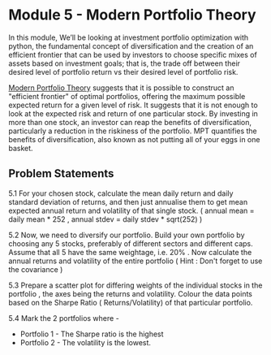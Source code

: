 # Module 5 - Modern Portfolio Theory

In this module, We’ll be looking at investment portfolio optimization with python, the
fundamental concept of diversification and the creation of an efficient frontier that can be used by investors to choose
specific mixes of assets based on investment goals; that is, the trade off between their desired level of portfolio
return vs their desired level of portfolio risk.

[Modern Portfolio Theory](https://www.investopedia.com/terms/m/modernportfoliotheory.asp) suggests that it is possible to construct an "efficient frontier" of optimal portfolios,
offering the maximum possible expected return for a given level of risk. It suggests that it is not enough to look at
the expected risk and return of one particular stock. By investing in more than one stock, an investor can reap the
benefits of diversification, particularly a reduction in the riskiness of the portfolio. MPT quantifies the benefits of
diversification, also known as not putting all of your eggs in one basket.

## Problem Statements

5.1 For your chosen stock, calculate the mean daily return and daily standard deviation of returns, and then just annualise them to get mean expected annual return and volatility of that single stock. ( annual mean = daily mean * 252 , annual stdev = daily stdev * sqrt(252) )

5.2 Now, we need to diversify our portfolio. Build your own portfolio by choosing any 5 stocks, preferably of different sectors and different caps. Assume that all 5 have the same weightage, i.e. 20% . Now calculate the annual returns and volatility of the entire portfolio ( Hint : Don't forget to use the covariance )

5.3 Prepare a scatter plot for differing weights of the individual stocks in the portfolio , the axes being the returns and volatility. Colour the data points based on the Sharpe Ratio ( Returns/Volatility) of that particular portfolio.

5.4 Mark the 2 portfolios where -
- Portfolio 1 - The Sharpe ratio is the highest 
- Portfolio 2 - The volatility is the lowest.